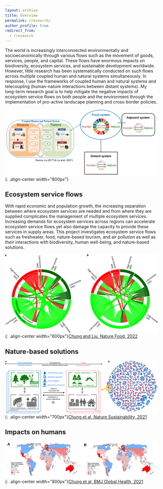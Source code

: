 ```yaml
---
layout: archive
title: Overview
permalink: /research/
author_profile: true
redirect_from:
  - /research
---
```



The world is increasingly interconnected environmentally and socioeconomically through various flows such as the movement of goods, services, people, and capital. These flows have enormous impacts on biodiversity, ecosystem services, and sustainable development worldwide. However, little research has been systematically conducted on such flows across multiple coupled human and natural systems simultaneously. In response, I use the frameworks of coupled human and natural systems and telecoupling (human-nature interactions between distant systems). My long-term research goal is to help mitigate the negative impacts of ecosystem service flows on both people and the environment through the implementation of pro-active landscape planning and cross-border policies.

![CHANSframework](../images/CHANS_Telecoupling_framework.png){: .align-center width="800px"}

## Ecosystem service flows

With rapid economic and population growth, the increasing separation between where ecosystem services are needed and from where they are supplied complicates the management of multiple ecosystem services. Increasing demands for ecosystem services across regions can accelerate ecosystem service flows yet also damage the capacity to provide these services in supply areas. This project investigates ecosystem service flows such as freshwater, food, nature-based tourism, and air pollution as well as their interactions with biodiversity, human well-being, and nature-based solutions.

![FoodFlow](../images/Chung_Liu_2022_NF_flow_map.png){: .align-center width="600px"}[Chung and Liu, Nature Food, 2022](https://www.nature.com/articles/s43016-022-00499-7)


## Nature-based solutions




![NbSnetwork](../images/Chung_et_al_2021_NS_network.png){: .align-center width="700px"}[Chung et al, Nature Sustainability, 2021](https://www.nature.com/articles/s41893-021-00786-4)

## Impacts on humans




![TradeHealth](../images/Chung_et_al_2021_bmjgh_health.png){: .align-center width="800px"}[Chung et al, BMJ Global Health, 2021](https://gh.bmj.com/content/6/11/e006394.abstract)
